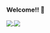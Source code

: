 ### Welcome!! 👋

<a href="#">
  <img align="center" src="https://github-readme-stats.vercel.app/api?username=gustavosantiago&show_icons=true&count_private=true&theme=dracula" />
</a>

<a href="#">
  <img align="center" src="https://github-readme-stats.vercel.app/api/top-langs/?username=gustavosantiago" />
</a>
